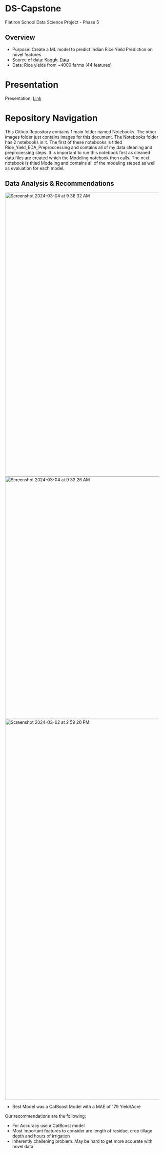# DS-Capstone
Flatiron School Data Science Project - Phase 5

## Overview
* Purpose: Create a ML model to predict Indian Rice Yield Prediction on novel features
* Source of data: Kaggle [Data](https://www.kaggle.com/datasets/sudhanshu2198/crop-yield-prediction-hachathon/data?select=Train.csv) 
* Data: Rice yields from ~4000 farms (44 features)

 
# Presentation
Presentation: [Link](https://docs.google.com/presentation/d/1AiqCMS01KniJ_c9b4oOcS4zDexuqxy_VaA3dzG9Akag/edit#slide=id.p)

# Repository Navigation
This Github Repository contains 1  main folder named Notebooks. The other images folder just contains images for this document. The Notebooks folder has 2  notebooks in it. The first of these notebooks is titled Rice_Yield_EDA_Preproccessing and contains all of my data cleaning and preprocessing steps. It is important to run this notebook first as cleaned data files are created which the Modeling notebook then calls. The next notebook is titled Modeling and contains all of the modeling steped as well as evaluation for each model.

## Data Analysis & Recommendations
<img width="927" alt="Screenshot 2024-03-04 at 9 38 32 AM" src="https://github.com/ColbyGates3/Phase_5_Project/assets/146360524/9e7e3ca0-610e-48fe-834f-4e4db7cb4dc1">


<img width="792" alt="Screenshot 2024-03-04 at 9 33 26 AM" src="https://github.com/ColbyGates3/Phase_5_Project/assets/146360524/b6e79dca-1374-42e7-b92d-b07ec8b94bcd">

<img width="1243" alt="Screenshot 2024-03-02 at 2 59 20 PM" src="https://github.com/ColbyGates3/Phase_5_Project/assets/146360524/a16f46db-36d5-4e79-8b82-c1948fc87563">



* Best Model was a CatBoost Model with a MAE of 179 Yield/Acre



Our recommendations are the following:
* For Accuracy use a CatBoost model
* Most important features to consider are length of residue, crop tillage depth and hours of irrigation
* inherently challening problem. May be hard to get more accurate with novel data






